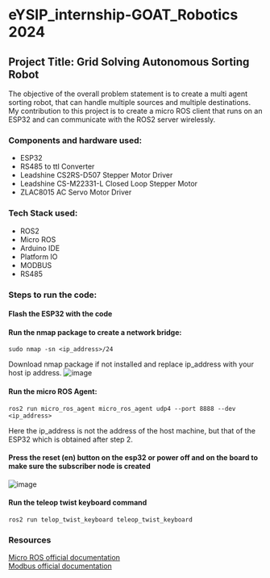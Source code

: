 # eYSIP_internship-GOAT_Robotics 2024

## Project Title: Grid Solving Autonomous Sorting Robot

The objective of the overall problem statement is to create a multi agent sorting robot, that can handle multiple sources and multiple destinations. My contribution to this project is to create a micro ROS client that runs on an ESP32 and can communicate with the ROS2 server wirelessly. 

### Components and hardware used:
- ESP32
- RS485 to ttl Converter
- Leadshine CS2RS-D507 Stepper Motor Driver
- Leadshine CS-M22331-L Closed Loop Stepper Motor
- ZLAC8015 AC Servo Motor Driver

### Tech Stack used:
- ROS2
- Micro ROS
- Arduino IDE
- Platform IO
- MODBUS
- RS485

### Steps to run the code:

#### Flash the ESP32 with the code

#### Run the nmap package to create a network bridge:
```
sudo nmap -sn <ip_address>/24
```
Download nmap package if not installed and replace ip_address with your host ip address.
![image](https://github.com/achararjun/eysip_internship-GOAT_Robotics/assets/106529997/30333bf2-34f6-4dbf-a677-fb42d3d893f4)

#### Run the micro ROS Agent:

```
ros2 run micro_ros_agent micro_ros_agent udp4 --port 8888 --dev <ip_address>
```
Here the ip_address is not the address of the host machine, but that of the ESP32 which is obtained after step 2.

#### Press the reset (en) button on the esp32 or power off and on the board to make sure the subscriber node is created
![image](https://github.com/achararjun/eysip_internship-GOAT_Robotics/assets/106529997/d1a7f423-1e4b-422f-9c75-03c0c4368eaf)


#### Run the teleop twist keyboard command

```
ros2 run telop_twist_keyboard teleop_twist_keyboard
```


### Resources

[Micro ROS official documentation](https://micro.ros.org/)\
[Modbus official documentation](https://modbus.org/)

